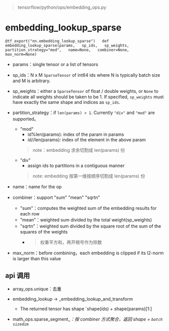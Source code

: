 > tensorflow/python/ops/embedding_ops.py
# embedding_lookup_sparse
``
@tf_export("nn.embedding_lookup_sparse")  
def embedding_lookup_sparse(params,  
                            sp_ids,  
                            sp_weights,  
                            partition_strategy="mod",  
                            name=None,  
                            combiner=None,  
                            max_norm=None)
``
- params：single tensor or a list of tensors

- sp_ids：N x M `SparseTensor` of int64 ids where N is typically batch size and M is arbitrary.

- sp_weights：either a `SparseTensor` of float / double weights, or `None` to indicate all weights should be taken to be 1. If specified, `sp_weights` must have exactly the same shape and indices as `sp_ids`.

- partition_strategy：if `len(params) > 1`. Currently `"div"` and `"mod"` are supported。
  - "mod"
    - id%len(params): index of the param in params
    - id//len(params): index of the element in the above param
    > note：embedding 求余切割成 len(params) 份
  - "div"
    - assign ids to partitions in a contiguous manner
    > note: embedding 按第一维按顺序切割成 len(params) 份

- name：name for the op

- combiner：support "sum" "mean" "sqrtn" 
  - "sum"：computes the weighted sum of the embedding results for each row
  - "mean"：weighted sum divided by the total weight(sp_weights)
  - "sqrtn"：weighted sum divided by the square root of the sum of the squares of the weights
    - > 权重平方和，再开根号作为除数

- max_norm：before combining，each embedding is clipped if its l2-norm is larger than this value

## api 调用
- array_ops.unique：去重

- embedding_lookup -> _embedding_lookup_and_transform
  - The returned tensor has shape `shape(ids) + shape(params)[1:]

- math_ops.sparse_segment_*：按 combiner 方式聚合，返回 shape = `batch size`*`dim`

